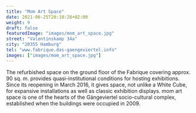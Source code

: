 ```yaml
---
title: "Mom Art Space"
date: 2021-06-25T20:18:28+02:00
weight: 9
draft: false
featuredImage: "images/mom_art_space.jpg"
street: "Valentinskamp 34a"
city: "20355 Hamburg"
tel: "www.fabrique.das-gaengeviertel.info"
images: ["images/mom_art_space.jpg"]
---
```


The refurbished space on the ground floor of the Fabrique covering
approx. 90 sq. m. provides quasi-institutional conditions for hosting
exhibitions. Since its reopening in March 2016, it gives space, not unlike
a White Cube, for expansive installations as well as classic exhibition
displays. mom art space is one of the hearts of the Gängeviertel socio-cultural
complex, established when the buildings were occupied in 2009.
